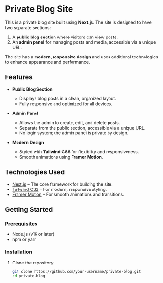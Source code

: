 # Private Blog Site  

This is a private blog site built using **Next.js**. The site is designed to have two separate sections:  
1. A **public blog section** where visitors can view posts.  
2. An **admin panel** for managing posts and media, accessible via a unique URL.  

The site has a **modern, responsive design** and uses additional technologies to enhance appearance and performance.  

## Features  
- **Public Blog Section**  
  - Displays blog posts in a clean, organized layout.  
  - Fully responsive and optimized for all devices.  

- **Admin Panel**  
  - Allows the admin to create, edit, and delete posts.  
  - Separate from the public section, accessible via a unique URL.  
  - No login system; the admin panel is private by design.  

- **Modern Design**  
  - Styled with **Tailwind CSS** for flexibility and responsiveness.  
  - Smooth animations using **Framer Motion**.  

## Technologies Used  
- [Next.js](https://nextjs.org/) – The core framework for building the site.  
- [Tailwind CSS](https://tailwindcss.com/) – For modern, responsive styling.  
- [Framer Motion](https://www.framer.com/motion/) – For smooth animations and transitions.  

## Getting Started  

### Prerequisites  
- Node.js (v16 or later)  
- npm or yarn  

### Installation  
1. Clone the repository:  
   ```bash
   git clone https://github.com/your-username/private-blog.git
   cd private-blog

